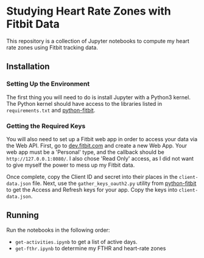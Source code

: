 # Studying Heart Rate Zones with Fitbit Data

This repository is a collection of Jupyter notebooks to compute my heart rate zones using Fitbit tracking data. 

## Installation

### Setting Up the Environment

The first thing you will need to do is install Jupyter with a Python3 kernel. 
The Python kernel should have access to the libraries listed in `requirements.txt` and [python-fitbit](https://github.com/orcasgit/python-fitbit). 

### Getting the Required Keys

You will also need to set up a Fitbit web app in order to access your data via the Web API. 
First, go to [dev.fitbit.com](https://dev.fitbit.com/apps/new) and create a new Web App. 
Your web app must be a 'Personal' type, and the callback should be `http://127.0.0.1:8080/`. 
I also chose 'Read Only' access, as I did not want to give myself the power to mess up my Fitbit data.

Once complete, copy the Client ID and secret into their places in the `client-data.json` file.
Next, use the `gather_keys_oauth2.py` utility from [python-fitbit](https://github.com/orcasgit/python-fitbit/blob/master/gather_keys_oauth2.py) to get the Access and Refresh keys for your app.
Copy the keys into `client-data.json`.

## Running

Run the notebooks in the following order:
- `get-activities.ipynb` to get a list of active days.
- `get-fthr.ipynb` to determine my FTHR and heart-rate zones